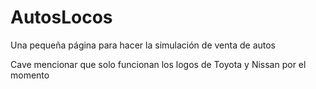 # AutosLocos
Una pequeña página para hacer la simulación de venta de autos

Cave mencionar que solo funcionan los logos de Toyota y Nissan por el momento
